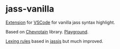# jass-vanilla

[Extension](https://marketplace.visualstudio.com/items?itemName=nazarpunk.jass-vanilla) for [VSCode](https://code.visualstudio.com) for vanilla jass syntax highlight.

Based on [Chevrotain](https://chevrotain.io) library. [Playground](https://chevrotain.io/playground).

[Lexing rules](https://nazarpunk.github.io/vscode-jass-vanilla) based in [jassjs](https://github.com/PBug90/jassjs) but much improved. 